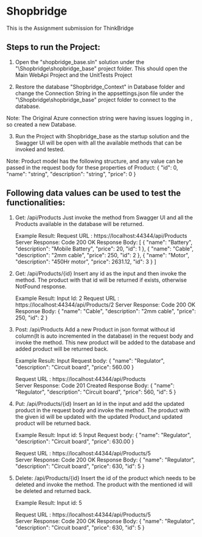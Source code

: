 # Shopbridge
This is the Assignment submission for ThinkBridge

## Steps to run the Project:
1) Open the "shopbridge_base.sln" solution under the "\\Shopbridge\shopbridge_base" project folder. This should open the Main WebApi Project and the UnitTests Project

2) Restore the database "Shopbridge_Context" in Database folder and change the Connection String in the appsettings.json file under the "\\Shopbridge\shopbridge_base" project folder to connect to the database.

Note: The Original Azure connection string were having issues logging in , so created a new Database.

3) Run the Project with Shopbridge_base as the startup solution and the Swagger UI will be open with all the available methods that can be invoked and tested.

Note: Product model has the following structure, and any value can be passed in the request body for these properties of Product:
{
  "id": 0,
  "name": "string",
  "description": "string",
  "price": 0
}


## Following data values can be used to test the functionalities:
1) Get: /api/Products
	Just invoke the method from Swagger UI and all the Products available in the database will be returned.
	
	Example Result:	
	Request URL : https://localhost:44344/api/Products
	Server Response: Code 200 OK
	Response Body: 
	[
  {
    "name": "Battery",
    "description": "Mobile Battery",
    "price": 20,
    "id": 1
  },
  {
    "name": "Cable",
    "description": "2mm cable",
    "price": 250,
    "id": 2
  },
  {
    "name": "Motor",
    "description": "450Hr motor",
    "price": 2631.12,
    "id": 3
  }
]

2) Get: /api/Products/{id}
	Insert any id as the input and then invoke the method. The product with that id will be returned if exists, otherwise NotFound response.
	
	Example Result:
	Input Id: 2
	Request URL : https://localhost:44344/api/Products/2
	Server Response: Code 200 OK
	Response Body: 
	{
	  "name": "Cable",
	  "description": "2mm cable",
	  "price": 250,
	  "id": 2
	}

3) Post: /api/Products
	Add a new Product in json format without id column(It is auto incremented in the database) in the request body and invoke the method. This new product will be added to the database and added product will be returned back.
	
	Example Result:	
	Input Request body: 
	{
	  "name": "Regulator",
	  "description": "Circuit board",
	  "price": 560.00
	}
	
	Request URL : https://localhost:44344/api/Products	
	Server Response: Code 201 Created
	Response Body: 
	{
	  "name": "Regulator",
	  "description": "Circuit board",
	  "price": 560,
	  "id": 5
	}
	
4) Put: /api/Products/{id}
	Insert an Id in the input and add the updated product in the request body and invoke the method. The product with the given id will be updated with the updated Product,and updated product will be returned back.
	
	Example Result:
	Input id: 5
	Input Request body: 
	{
	  "name": "Regulator",
	  "description": "Circuit board",
	  "price": 630.00
	}
	
	Request URL : https://localhost:44344/api/Products/5	
	Server Response: Code 200 OK
	Response Body: 
	{
	  "name": "Regulator",
	  "description": "Circuit board",
	  "price": 630,
	  "id": 5
	}
	
5) Delete: /api/Products/{id}
	Insert the id of the product which needs to be deleted and invoke the method. The product with the mentioned id will be deleted and returned back.
	
	Example Result:
	Input id: 5
	
	Request URL : https://localhost:44344/api/Products/5	
	Server Response: Code 200 OK
	Response Body: 
	{
	  "name": "Regulator",
	  "description": "Circuit board",
	  "price": 630,
	  "id": 5
	}
	